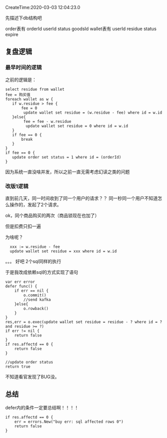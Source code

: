 CreateTime:2020-03-03 12:04:23.0

先描述下db结构吧

order表有
	orderId userId status goodsId
wallet表有
	userId residue status expire


## 复盘逻辑

### 最早时间的逻辑
之前的逻辑是：

```
select residue from wallet
fee = 购买值
foreach wallet as w {
   if w.residue > fee {
       fee = 0
        update wallet set residue = (w.residue - fee) where id = w.id
   }else{
        fee = fee - w.residue
		 update wallet set residue = 0 where id = w.id
   }
   if fee == 0 {
       break
   }
}
if fee == 0 {
   update order set status = 1 where id = (orderId)
}
```

因为系统一直没啥并发，所以之前一直无需考虑幻读之类的问题

### 改版1逻辑

直到前几天，同一时间收到了同一个用户的请求？？
同一秒同一个用户不知道怎么操作的，发起了2个请求。

ok，同个商品购买的两次（商品锁现在也加了）

但是扣费只扣一遍

为啥呢？

```
  xxx := w.residue - fee
  update wallet set residue = xxx where id = w.id
```

。。。 好吧  2个sql同样的执行

于是我改成依赖sql的方式实现了语句

```
var err error
defer func() {
    if err == nil {
		o.commit()
		//send kafka
	}else{
		o.rowback()
	}
}
res,err = o.exec(update wallet set residue = residue - ? where id = ? and residue >= ?)
if err != nil {
    return false
}
if res.affectd == 0 {
	return false
}

//update order status
return true
```

不知道看官发现了BUG没。

## 总结

defer内的条件一定要总结啊！！！！

```
if res.affectd == 0 {
    err = errors.New("buy err: sql affected rows 0")
	return false
}
```
